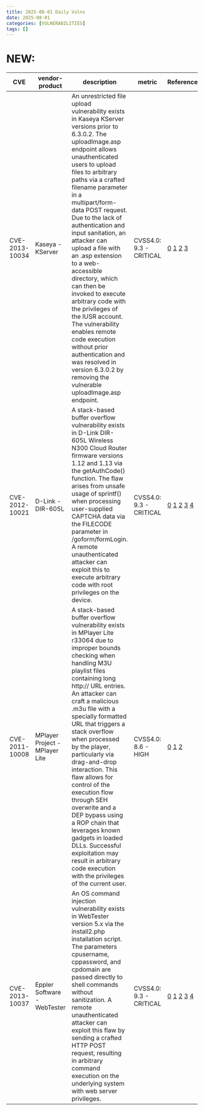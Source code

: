 ```yaml
---
title: 2025-08-01 Daily Vulns
date: 2025-08-01
categories: [VULNERABILITIES]
tags: []
---
```


# NEW:

| CVE            | vendor-product                 | description                                                                                                                                                                                                                                                                                                                                                                                                                                                                                                                                                                                                                                                                        | metric                  | Referenceurl                                                                                                                                                                                                                                                                                                                                                                                                                                                         | title                                                    | GithubURL                                                    |                                                                                                                                   |
| -------------- | ------------------------------ | ---------------------------------------------------------------------------------------------------------------------------------------------------------------------------------------------------------------------------------------------------------------------------------------------------------------------------------------------------------------------------------------------------------------------------------------------------------------------------------------------------------------------------------------------------------------------------------------------------------------------------------------------------------------------------------- | ----------------------- | -------------------------------------------------------------------------------------------------------------------------------------------------------------------------------------------------------------------------------------------------------------------------------------------------------------------------------------------------------------------------------------------------------------------------------------------------------------------- | -------------------------------------------------------- | ------------------------------------------------------------ | --------------------------------------------------------------------------------------------------------------------------------- |
| CVE-2013-10034 | Kaseya - KServer               | An unrestricted file upload vulnerability exists in Kaseya KServer versions prior to 6.3.0.2\. The uploadImage.asp endpoint allows unauthenticated users to upload files to arbitrary paths via a crafted filename parameter in a multipart/form-data POST request. Due to the lack of authentication and input sanitation, an attacker can upload a file with an .asp extension to a web-accessible directory, which can then be invoked to execute arbitrary code with the privileges of the IUSR account. The vulnerability enables remote code execution without prior authentication and was resolved in version 6.3.0.2 by removing the vulnerable uploadImage.asp endpoint. | CVSS4.0: 9.3 - CRITICAL | [0](https://raw.githubusercontent.com/rapid7/metasploit-framework/master/modules/exploits/windows/http/kaseya%5Fuploadimage%5Ffile%5Fupload.rb) [1](https://web.archive.org/web/20150210113922/http://security-assessment.com/files/documents/advisory/Kaseya%20File%20Upload.pdf) [2](https://www.exploit-db.com/exploits/29675) [3](https://www.vulncheck.com/advisories/kaseya-arbitrary-file-upload-rce)                                                         | Exploitation: pocAutomatable: yesTechnical Impact: total | Kaseya < 6.3.0.2 uploadImage.asp Arbitrary File Upload RCE   | [github](https://github.com/cisagov/vulnrichment/raw/b7d0805a31030980f607d4664001b2be9590a848/2013%2F10xxx%2FCVE-2013-10034.json) |
| CVE-2012-10021 | D-Link - DIR-605L              | A stack-based buffer overflow vulnerability exists in D-Link DIR-605L Wireless N300 Cloud Router firmware versions 1.12 and 1.13 via the getAuthCode() function. The flaw arises from unsafe usage of sprintf() when processing user-supplied CAPTCHA data via the FILECODE parameter in /goform/formLogin. A remote unauthenticated attacker can exploit this to execute arbitrary code with root privileges on the device.                                                                                                                                                                                                                                                       | CVSS4.0: 9.3 - CRITICAL | [0](https://raw.githubusercontent.com/rapid7/metasploit-framework/master/modules/exploits/linux/http/dlink%5Fdir605l%5Fcaptcha%5Fbof.rb) [1](https://web.archive.org/web/20121012062554/http://www.devttys0.com/2012/10/exploiting-a-mips-stack-overflow/) [2](https://www.exploit-db.com/exploits/29127) [3](https://forums.dlink.com/index.php?topic=51923.0) [4](https://www.vulncheck.com/advisories/dlink-dir605l-captcha-handling-stack-based-buffer-overflow) | Exploitation: pocAutomatable: yesTechnical Impact: total | D-Link DIR-605L Captcha Handling Buffer Overflow             | [github](https://github.com/cisagov/vulnrichment/raw/2e8c951fceebf2597aa2c4f3018221410fc99be5/2012%2F10xxx%2FCVE-2012-10021.json) |
| CVE-2011-10008 | MPlayer Project - MPlayer Lite | A stack-based buffer overflow vulnerability exists in MPlayer Lite r33064 due to improper bounds checking when handling M3U playlist files containing long http:// URL entries. An attacker can craft a malicious .m3u file with a specially formatted URL that triggers a stack overflow when processed by the player, particularly via drag-and-drop interaction. This flaw allows for control of the execution flow through SEH overwrite and a DEP bypass using a ROP chain that leverages known gadgets in loaded DLLs. Successful exploitation may result in arbitrary code execution with the privileges of the current user.                                               | CVSS4.0: 8.6 - HIGH     | [0](https://raw.githubusercontent.com/rapid7/metasploit-framework/master/modules/exploits/windows/fileformat/mplayer%5Fm3u%5Fbof.rb) [1](https://www.exploit-db.com/exploits/17013) [2](https://www.vulncheck.com/advisories/mplayer-lite-r33064-m3u-stack-based-buffer-overflow)                                                                                                                                                                                    | Exploitation: pocAutomatable: noTechnical Impact: total  | MPlayer Lite r33064 M3U Stack-Based Buffer Overflow          | [github](https://github.com/cisagov/vulnrichment/raw/5ad17d158f2a0c8bd1c9a03c3df416cd69079371/2011%2F10xxx%2FCVE-2011-10008.json) |
| CVE-2013-10037 | Eppler Software - WebTester    | An OS command injection vulnerability exists in WebTester version 5.x via the install2.php installation script. The parameters cpusername, cppassword, and cpdomain are passed directly to shell commands without sanitization. A remote unauthenticated attacker can exploit this flaw by sending a crafted HTTP POST request, resulting in arbitrary command execution on the underlying system with web server privileges.                                                                                                                                                                                                                                                      | CVSS4.0: 9.3 - CRITICAL | [0](https://raw.githubusercontent.com/rapid7/metasploit-framework/master/modules/exploits/unix/webapp/webtester%5Fexec.rb) [1](https://sourceforge.net/p/webtesteronline/bugs/3/) [2](https://www.exploit-db.com/exploits/29132) [3](https://advisories.checkpoint.com/defense/advisories/public/2014/cpai-2014-1620.html) [4](https://www.vulncheck.com/advisories/webtester-unauth-command-execution)                                                              | Exploitation: pocAutomatable: yesTechnical Impact: total | WebTester 5.x install2.php Unauthenticated Command Execution | [github](https://github.com/cisagov/vulnrichment/raw/4a701ed03ead27dc2c6469ec0f057834cd305ae3/2013%2F10xxx%2FCVE-2013-10037.json) |
